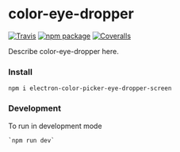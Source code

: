 # color-eye-dropper

[![Travis][build-badge]][build]
[![npm package][npm-badge]][npm]
[![Coveralls][coveralls-badge]][coveralls]

Describe color-eye-dropper here.

### Install
  `npm i electron-color-picker-eye-dropper-screen`

### Development

  To run in development mode
    
    `npm run dev`


[build-badge]: https://img.shields.io/travis/user/repo/master.png?style=flat-square
[build]: https://travis-ci.org/user/repo

[npm-badge]: https://img.shields.io/npm/v/npm-package.png?style=flat-square
[npm]: https://www.npmjs.org/package/npm-package

[coveralls-badge]: https://img.shields.io/coveralls/user/repo/master.png?style=flat-square
[coveralls]: https://coveralls.io/github/user/repo
